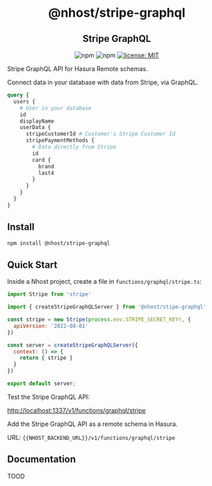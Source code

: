 <h1 align="center">@nhost/stripe-graphql</h1>
<h2 align="center">Stripe GraphQL</h2>

<p align="center">
  <img alt="npm" src="https://img.shields.io/npm/v/@nhost/stripe-graphql">
  <img alt="npm" src="https://img.shields.io/npm/dm/@nhost/stripe-graphql">
  <a href="LICENSE">
    <img src="https://img.shields.io/badge/license-MIT-yellow.svg" alt="license: MIT" />
  </a>
</p>

Stripe GraphQL API for Hasura Remote schemas.

Connect data in your database with data from Stripe, via GraphQL.

```graphql
query {
  users {
    # User in your database
    id
    displayName
    userData {
      stripeCustomerId # Customer's Stripe Customer Id
      stripePaymentMethods {
        # Data directly from Stripe
        id
        card {
          brand
          last4
        }
      }
    }
  }
}
```

## Install

```bash
npm install @nhost/stripe-graphql
```

## Quick Start

Inside a Nhost project, create a file in `functions/graphql/stripe.ts`:

```js
import Stripe from 'stripe'

import { createStripeGraphQLServer } from '@nhost/stipe-graphql'

const stripe = new Stripe(process.env.STRIPE_SECRET_KEY!, {
  apiVersion: '2022-08-01'
})

const server = createStripeGraphQLServer({
  context: () => {
    return { stripe }
  }
})

export default server;
```

Test the Stripe GraphQL API:

[http://localhost:1337/v1/functions/graphql/stripe](http://localhost:1337/v1/functions/graphql/stripe)

Add the Stripe GraphQL API as a remote schema in Hasura.

URL: `{{NHOST_BACKEND_URL}}/v1/functions/graphql/stripe`

## Documentation

TOOD

